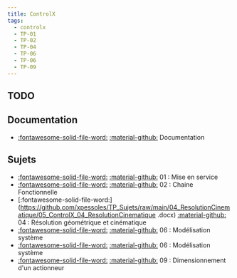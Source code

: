 ```yaml
---
title: ControlX 
tags:
  - controlx
  - TP-01
  - TP-02
  - TP-04
  - TP-06
  - TP-06
  - TP-09
---
```


[comment]: <> (Généré automatiquement par make_page_systemes.py, creation_fichiers_systemes)

## TODO  
## Documentation 
- [:fontawesome-solid-file-word:](https://github.com/xpessoles/TP_Documents_PSI/raw/master/05_ControlX/05_Documentation_ControlX.docx) [:material-github:](https://github.com/xpessoles/TP_Documents_PSI/tree/master/05_ControlX)   Documentation 

## Sujets 
- [:fontawesome-solid-file-word:](https://github.com/xpessoles/TP_Sujets/raw/main/01_MiseEnService/05_ControlX_01_MiseEnService.docx) [:material-github:](https://github.com/xpessoles/TP_Sujets/tree/main/01_MiseEnService) 01 : Mise en service
- [:fontawesome-solid-file-word:](https://github.com/xpessoles/TP_Sujets/raw/main/02_ChaineFonctionnelle/05_ControlX_02_ChaineFonctionnelle.docx) [:material-github:](https://github.com/xpessoles/TP_Sujets/tree/main/02_ChaineFonctionnelle) 02 : Chaine Fonctionnelle
- [:fontawesome-solid-file-word:](https://github.com/xpessoles/TP_Sujets/raw/main/04_ResolutionCinematique/05_ControlX_04_ResolutionCinematique .docx) [:material-github:](https://github.com/xpessoles/TP_Sujets/tree/main/04_ResolutionCinematique) 04 : Résolution géométrique et cinématique
- [:fontawesome-solid-file-word:](https://github.com/xpessoles/TP_Sujets/raw/main/06_Modelisation_Systeme/05_ControlX_06_Modelisation_Systeme.docx) [:material-github:](https://github.com/xpessoles/TP_Sujets/tree/main/06_Modelisation_Systeme) 06 : Modélisation système
- [:fontawesome-solid-file-word:](https://github.com/xpessoles/TP_Sujets/raw/main/06_Modelisation_Systeme_Comportement/05_ControlX_06_Modelisation_Comportement.docx) [:material-github:](https://github.com/xpessoles/TP_Sujets/tree/main/06_Modelisation_Systeme_Comportement) 06 : Modélisation système
- [:fontawesome-solid-file-word:](https://github.com/xpessoles/TP_Sujets/raw/main/09_Dimensionnement_Actionneur_Dynamique/05_ControlX_09_Dimensionnement_Actionneur.docx) [:material-github:](https://github.com/xpessoles/TP_Sujets/tree/main/09_Dimensionnement_Actionneur_Dynamique) 09 : Dimensionnement d'un actionneur
